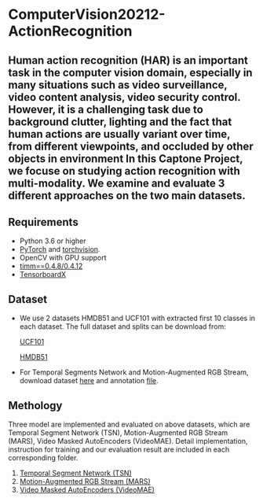 # **ComputerVision20212-ActionRecognition**

Human action recognition (HAR) is an important task in the computer vision domain, especially in many situations such as video surveillance, video content analysis, video security control. However, it is a challenging task due to background clutter, lighting and the fact that human actions are usually variant over time, from different viewpoints, and occluded by other objects in environment
In this Captone Project, we focuse on studying action recognition with multi-modality. We examine and evaluate 3 different approaches on the two main datasets.
--------------------------------------------------------------------------------------------------------------------------------------------------------------------------------------------------------------------------------------------------------------------------------------------------------------------------------------------------------------------------------------------------------------------------------------------------
## Requirements

- Python 3.6 or higher
- [PyTorch](https://pytorch.org/) and [torchvision](https://github.com/pytorch/vision). <br>
- OpenCV with GPU support
- [timm==0.4.8/0.4.12](https://github.com/rwightman/pytorch-image-models)
- [TensorboardX](https://github.com/lanpa/tensorboardX)
## Dataset  

* We use 2 datasets HMDB51 and UCF101 with extracted first 10 classes in each dataset. The full dataset and splits can be download from:

    [UCF101](https://www.crcv.ucf.edu/data/UCF101.php)

    [HMDB51](http://serre-lab.clps.brown.edu/resource/hmdb-a-large-human-motion-database/#Downloads)
* For Temporal Segments Network and Motion-Augmented RGB Stream, download dataset [here](https://drive.google.com/file/d/1bgruuIBdLm2uBU9cQUVpHLIemLRyy50a/view?usp=sharing) and annotation [file](https://drive.google.com/file/d/1bgruuIBdLm2uBU9cQUVpHLIemLRyy50a/view?usp=sharing).

## Methology

Three model are implemented and evaluated on above datasets, which are Temporal Segment Network (TSN), Motion-Augmented RGB Stream (MARS), Video Masked AutoEncoders (VideoMAE). Detail implementation, instruction for training and our evaluation result are included in each corresponding folder.
1. [Temporal Segment Network (TSN)](TSN)
2. [Motion-Augmented RGB Stream (MARS)](MARS)
3. [Video Masked AutoEncoders (VideoMAE)](VideoMAE)